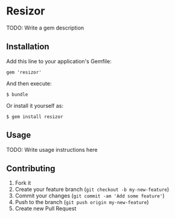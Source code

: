 # Resizor

TODO: Write a gem description

## Installation

Add this line to your application's Gemfile:

    gem 'resizor'

And then execute:

    $ bundle

Or install it yourself as:

    $ gem install resizor

## Usage

TODO: Write usage instructions here

## Contributing

1. Fork it
2. Create your feature branch (`git checkout -b my-new-feature`)
3. Commit your changes (`git commit -am 'Add some feature'`)
4. Push to the branch (`git push origin my-new-feature`)
5. Create new Pull Request
